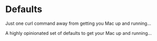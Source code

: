 Defaults
========

Just one curl command away from getting you Mac up and running...

A highly opinionated set of defaults to get your Mac up and running...

